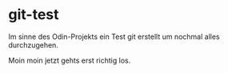 # git-test
Im sinne des Odin-Projekts ein Test git erstellt um nochmal alles durchzugehen.

Moin moin jetzt gehts erst richtig los.